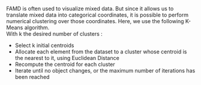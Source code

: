 FAMD is often used to visualize mixed data. But since it allows us to translate mixed data into categorical coordinates, it is possible to perform numerical clustering over those coordinates. Here, we use the following K-Means algorithm.  
With k the desired number of clusters :

- Select k initial centroids
- Allocate each element from the dataset to a cluster whose centroid is the nearest to it, using Euclidean Distance
- Recompute the centroid for each cluster
- Iterate until no object changes, or the maximum number of iterations has been reached